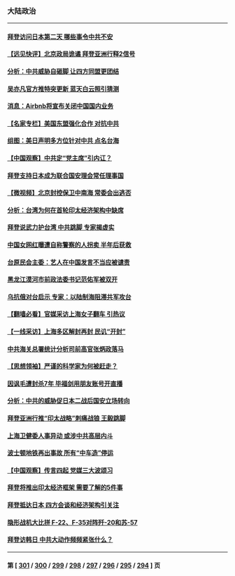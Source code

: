 ### 大陆政治
---
#### [拜登访问日本第二天 哪些事令中共不安](../../pages/ncid277/n13743822.md) 
#### [【远见快评】北京政局诡谲 拜登亚洲行释2信号](../../pages/ncid277/n13743807.md) 
#### [分析：中共威胁自砸脚 让四方同盟更团结](../../pages/ncid277/n13743783.md) 
#### [吴亦凡官方推特突更新 蓝天白云照引猜测](../../pages/ncid277/n13743808.md) 
#### [消息：Airbnb将宣布关闭中国国内业务](../../pages/ncid277/n13743811.md) 
#### [【名家专栏】美国东盟强化合作 对抗中共](../../pages/ncid277/n13743580.md) 
#### [组图：美日声明多方位针对中共 点名台海](../../pages/ncid277/n13743686.md) 
#### [【中国观察】中共定“党主席”引内讧？](../../pages/ncid277/n13743624.md) 
#### [拜登支持日本成为联合国安理会常任理事国](../../pages/ncid277/n13743703.md) 
#### [【微视频】北京封控保卫中南海 常委会出逃否](../../pages/ncid277/n13743655.md) 
#### [分析：台湾为何在首轮印太经济架构中缺席](../../pages/ncid277/n13743557.md) 
#### [拜登说武力护台湾 中共跳脚 专家揭虚实](../../pages/ncid277/n13743620.md) 
#### [中国女网红曝遭自称警察的人拐卖 半年后获救](../../pages/ncid277/n13743517.md) 
#### [台原民会主委：艺人在中国发言不当应被谴责](../../pages/ncid277/n13743377.md) 
#### [黑龙江漠河市前政法委书记范佑军被双开](../../pages/ncid277/n13743493.md) 
#### [乌抗俄对台启示 专家：以陆制海阻滞共军攻台](../../pages/ncid277/n13743150.md) 
#### [【翻墙必看】官媒采访上海女子翻车 引热议](../../pages/ncid277/n13743168.md) 
#### [【一线采访】上海多区解封再封 民讥“开封”](../../pages/ncid277/n13743050.md) 
#### [中共海关总署统计分析司前高官张炳政落马](../../pages/ncid277/n13743152.md) 
#### [【思想领袖】严谨的科学家为何被赶走？](../../pages/ncid277/n13738767.md) 
#### [因讽毛遭封杀7年 毕福剑用朋友账号开直播](../../pages/ncid277/n13743003.md) 
#### [分析：中共的威胁促日本二战后国安立场转向](../../pages/ncid277/n13743005.md) 
#### [拜登亚洲行推“印太战略”刺痛战狼 王毅跳脚](../../pages/ncid277/n13742968.md) 
#### [上海卫健委人事异动 或涉中共高层内斗](../../pages/ncid277/n13742964.md) 
#### [波士顿地铁再出事故 所有“中车造”停运](../../pages/ncid277/n13742953.md) 
#### [【中国观察】传言四起 党媒三大波颂习](../../pages/ncid277/n13742942.md) 
#### [拜登将推出印太经济框架 需要了解的5件事](../../pages/ncid277/n13742522.md) 
#### [拜登抵达日本 四方会谈和经济架构引关注](../../pages/ncid277/n13742788.md) 
#### [隐形战机大比拼 F-22、F-35对阵歼-20和苏-57](../../pages/ncid277/n13730745.md) 
#### [拜登访韩日 中共大动作频频紧张什么？](../../pages/ncid277/n13741055.md) 

---
#### 第 [ [301](./301.md) / [300](./300.md) / [299](./299.md) / [298](./298.md) / [297](./297.md) / [296](./296.md) / [295](./295.md) / [294](./294.md) ] 页
